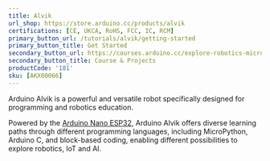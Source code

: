 ```yaml
---
title: Alvik
url_shop: https://store.arduino.cc/products/alvik
certifications: [CE, UKCA, RoHS, FCC, IC, RCM]
primary_button_url: /tutorials/alvik/getting-started
primary_button_title: Get Started
secondary_button_url: https://courses.arduino.cc/explore-robotics-micropython/
secondary_button_title: Course & Projects
productCode: '181'
sku: [AKX00066]
---
```



Arduino Alvik is a powerful and versatile robot specifically designed for programming and robotics education.

Powered by the [Arduino Nano ESP32](https://docs.arduino.cc/hardware/nano-esp32/), Arduino Alvik offers diverse learning paths through different programming languages, including MicroPython, Arduino C, and block-based coding, enabling different possibilities to explore robotics, IoT and AI.
